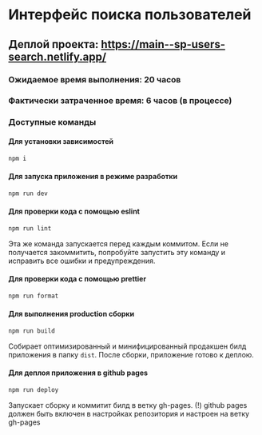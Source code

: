 # Интерфейс поиска пользователей

## Деплой проекта: https://main--sp-users-search.netlify.app/

### Ожидаемое время выполнения: 20 часов

### Фактически затраченное время: 6 часов (в процессе)

### Доступные команды

#### Для установки зависимостей

```sh
npm i
```

#### Для запуска приложения в режиме разработки

```sh
npm run dev
```

#### Для проверки кода с помощью eslint

```sh
npm run lint
```

Эта же команда запускается перед каждым коммитом.
Если не получается закоммитить, попробуйте запустить эту команду и исправить все ошибки и предупреждения.

#### Для проверки кода с помощью prettier

```sh
npm run format
```

#### Для выполнения production сборки

```sh
npm run build
```

Собирает оптимизированный и минифицированный продакшен билд приложения в папку `dist`.
После сборки, приложение готово к деплою.

#### Для деплоя приложения в github pages

```sh
npm run deploy
```

Запускает сборку и коммитит билд в ветку gh-pages.
(!) github pages должен быть включен в настройках репозитория и настроен на ветку gh-pages
